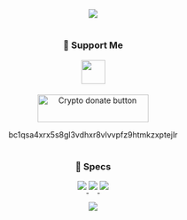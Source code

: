 <!--

Oh hey there! You can come on Discord if you want to talk (@justleska) 😁.

-->


<div align="center">

<a href="https://guns.lol/leska" target="_blank">
<img src="https://lanyard.cnrad.dev/api/1179438971995037878?bg=162235"/>
</a>
</div> 

#

<div align="center">

  <h3>💖 Support Me</h3>

<p align="center">
  <a href="https://ko-fi.com/P5P86J5OI" target="_blank">
    <img src="https://ko-fi.com/img/githubbutton_sm.svg" height="43" style="margin-bottom: 5px;"/>
  </a>
</p>
</div>

<p align="center">
<a href="https://www.bitcoinqrcodemaker.com/pay/?type=2&amp;style=bitcoin&amp;address=bc1qsa4xrx5s8gl3vdhxr8vlvvpfz9htmkzxptejlr" target="_blank"><img src="https://www.bitcoinqrcodemaker.com/crypto_donate_button.png" border="0" width="200" height="50" alt="Crypto donate button" title="Donate with Bitcoin QR"></a>
</p>

<p align="center">
bc1qsa4xrx5s8gl3vdhxr8vlvvpfz9htmkzxptejlr
</p>

#

<div align="center">
  <h3>👻 Specs</h3>

<p align="center">
  <a href="https://www.nvidia.com" target="_blank">
    <img src="https://img.shields.io/badge/NVIDIA-RTX_2060_SUPER-76B900?style=for-the-badge&logo=nvidia&logoColor=white" style="margin-bottom: 5px;"/>
  </a>
  <a href="https://www.microsoft.com/en-us/software-download/windows11" target="_blank">
    <img src="https://img.shields.io/badge/Windows-0078D6?style=for-the-badge&logo=windows&logoColor=white" style="margin-bottom: 5px;"/>
  </a>
 <a href="https://www.amd.com/en.html" target="_blank">
    <img src="https://img.shields.io/badge/AMD-Ryzen_5_3600_MPK-ED1C24?style=for-the-badge&logo=amd&logoColor=white" style="margin-bottom: 5px;"/>
  </a>
</p>
</div>

<div align="center">
<a href="https://github.com/JustLeska" target="_blank">
    <img src="https://komarev.com/ghpvc/?username=justleska" style="margin-bottom: 5px;"/>
</a>
</div>

<!--
**JustLeska/JustLeska** is a ✨ _special_ ✨ repository because its `README.md` (this file) appears on your GitHub profile.

Here are some ideas to get you started:

- 🔭 I’m currently working on Nothing
- 🌱 I’m currently learning Nothing
- 👯 I’m looking to collaborate on Nothing
- 🤔 I’m looking for help with Nothing
- 💬 Ask me about Nothing
- 📫 How to reach me: justleska (Discord)
- 😄 Pronouns: he/him
- ⚡ Fun fact: idk
-->
